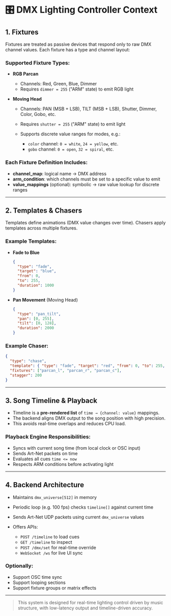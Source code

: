# 🎛️ DMX Lighting Controller Context

## 1. Fixtures

Fixtures are treated as passive devices that respond only to raw DMX channel values. Each fixture has a type and channel layout:

### Supported Fixture Types:

* **RGB Parcan**

  * Channels: Red, Green, Blue, Dimmer
  * Requires `dimmer = 255` ("ARM" state) to emit RGB light
  
* **Moving Head**

  * Channels: PAN (MSB + LSB), TILT (MSB + LSB), Shutter, Dimmer, Color, Gobo, etc.
  * Requires `shutter = 255` ("ARM" state) to emit light
  * Supports discrete value ranges for modes, e.g.:

    * `color` channel: `0 = white`, `24 = yellow`, etc.
    * `gobo` channel: `0 = open`, `32 = spiral`, etc.

### Each Fixture Definition Includes:

* **channel\_map**: logical name → DMX address
* **arm\_condition**: which channels must be set to a specific value to emit
* **value\_mappings** (optional): symbolic → raw value lookup for discrete ranges

---

## 2. Templates & Chasers

Templates define animations (DMX value changes over time). Chasers apply templates across multiple fixtures.

### Example Templates:

* **Fade to Blue**

  ```json
  {
    "type": "fade",
    "target": "blue",
    "from": 0,
    "to": 255,
    "duration": 1000
  }
  ```

* **Pan Movement** (Moving Head)

  ```json
  {
    "type": "pan_tilt",
    "pan": [0, 255],
    "tilt": [0, 128],
    "duration": 2000
  }
  ```

### Example Chaser:

```json
{
  "type": "chase",
  "template": { "type": "fade", "target": "red", "from": 0, "to": 255, "duration": 800 },
  "fixtures": ["parcan_l", "parcan_r", "parcan_c"],
  "stagger": 200
}
```

---

## 3. Song Timeline & Playback

* Timeline is a **pre-rendered list** of `time → {channel: value}` mappings.
* The backend aligns DMX output to the song position with high precision.
* This avoids real-time overlaps and reduces CPU load.

### Playback Engine Responsibilities:

* Syncs with current song time (from local clock or OSC input)
* Sends Art-Net packets on time
* Evaluates all cues `time <= now`
* Respects ARM conditions before activating light

---

## 4. Backend Architecture

* Maintains `dmx_universe[512]` in memory
* Periodic loop (e.g. 100 fps) checks `timeline[]` against current time
* Sends Art-Net UDP packets using current `dmx_universe` values
* Offers APIs:

  * `POST /timeline` to load cues
  * `GET /timeline` to inspect
  * `POST /dmx/set` for real-time override
  * `WebSocket /ws` for live UI sync

### Optionally:

* Support OSC time sync
* Support looping sections
* Support fixture groups or matrix effects

---

> This system is designed for real-time lighting control driven by music structure, with low-latency output and timeline-driven accuracy.
